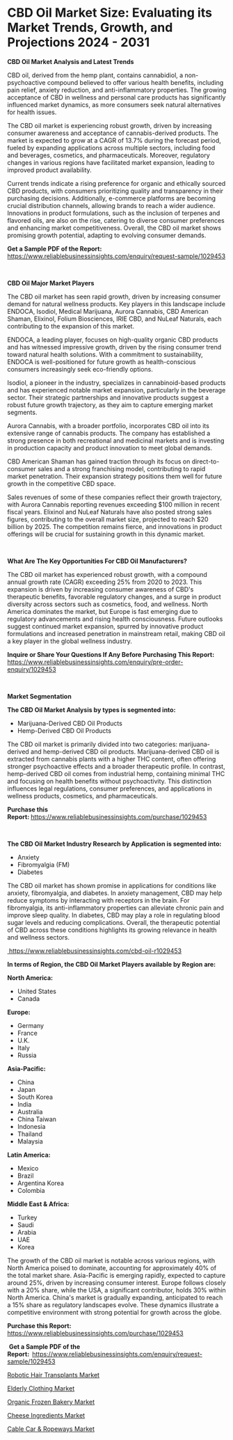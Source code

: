 <p><h1>CBD Oil Market Size: Evaluating its Market Trends, Growth, and Projections 2024 - 2031</h1></p><p><strong>CBD Oil Market Analysis and Latest Trends</strong></p>
<p><p>CBD oil, derived from the hemp plant, contains cannabidiol, a non-psychoactive compound believed to offer various health benefits, including pain relief, anxiety reduction, and anti-inflammatory properties. The growing acceptance of CBD in wellness and personal care products has significantly influenced market dynamics, as more consumers seek natural alternatives for health issues.</p><p>The CBD oil market is experiencing robust growth, driven by increasing consumer awareness and acceptance of cannabis-derived products. The market is expected to grow at a CAGR of 13.7% during the forecast period, fueled by expanding applications across multiple sectors, including food and beverages, cosmetics, and pharmaceuticals. Moreover, regulatory changes in various regions have facilitated market expansion, leading to improved product availability.</p><p>Current trends indicate a rising preference for organic and ethically sourced CBD products, with consumers prioritizing quality and transparency in their purchasing decisions. Additionally, e-commerce platforms are becoming crucial distribution channels, allowing brands to reach a wider audience. Innovations in product formulations, such as the inclusion of terpenes and flavored oils, are also on the rise, catering to diverse consumer preferences and enhancing market competitiveness. Overall, the CBD oil market shows promising growth potential, adapting to evolving consumer demands.</p></p>
<p><strong>Get a Sample PDF of the Report:&nbsp;</strong> <a href="https://www.reliablebusinessinsights.com/enquiry/request-sample/1029453?utm_campaign=84&utm_medium=2&utm_source=Github&utm_content=ia&utm_term=16112024&utm_id=cbd-oil">https://www.reliablebusinessinsights.com/enquiry/request-sample/1029453</a></p>
<p>&nbsp;</p>
<p><strong>CBD Oil Major Market Players</strong></p>
<p><p>The CBD oil market has seen rapid growth, driven by increasing consumer demand for natural wellness products. Key players in this landscape include ENDOCA, Isodiol, Medical Marijuana, Aurora Cannabis, CBD American Shaman, Elixinol, Folium Biosciences, IRIE CBD, and NuLeaf Naturals, each contributing to the expansion of this market.</p><p>ENDOCA, a leading player, focuses on high-quality organic CBD products and has witnessed impressive growth, driven by the rising consumer trend toward natural health solutions. With a commitment to sustainability, ENDOCA is well-positioned for future growth as health-conscious consumers increasingly seek eco-friendly options.</p><p>Isodiol, a pioneer in the industry, specializes in cannabinoid-based products and has experienced notable market expansion, particularly in the beverage sector. Their strategic partnerships and innovative products suggest a robust future growth trajectory, as they aim to capture emerging market segments.</p><p>Aurora Cannabis, with a broader portfolio, incorporates CBD oil into its extensive range of cannabis products. The company has established a strong presence in both recreational and medicinal markets and is investing in production capacity and product innovation to meet global demands.</p><p>CBD American Shaman has gained traction through its focus on direct-to-consumer sales and a strong franchising model, contributing to rapid market penetration. Their expansion strategy positions them well for future growth in the competitive CBD space.</p><p>Sales revenues of some of these companies reflect their growth trajectory, with Aurora Cannabis reporting revenues exceeding $100 million in recent fiscal years. Elixinol and NuLeaf Naturals have also posted strong sales figures, contributing to the overall market size, projected to reach $20 billion by 2025. The competition remains fierce, and innovations in product offerings will be crucial for sustaining growth in this dynamic market.</p></p>
<p>&nbsp;</p>
<p><strong>What Are The Key Opportunities For CBD Oil Manufacturers?</strong></p>
<p><p>The CBD oil market has experienced robust growth, with a compound annual growth rate (CAGR) exceeding 25% from 2020 to 2023. This expansion is driven by increasing consumer awareness of CBD's therapeutic benefits, favorable regulatory changes, and a surge in product diversity across sectors such as cosmetics, food, and wellness. North America dominates the market, but Europe is fast emerging due to regulatory advancements and rising health consciousness. Future outlooks suggest continued market expansion, spurred by innovative product formulations and increased penetration in mainstream retail, making CBD oil a key player in the global wellness industry.</p></p>
<p><strong>Inquire or Share Your Questions If Any Before Purchasing This Report:</strong> <a href="https://www.reliablebusinessinsights.com/enquiry/pre-order-enquiry/1029453?utm_campaign=84&utm_medium=2&utm_source=Github&utm_content=ia&utm_term=16112024&utm_id=cbd-oil">https://www.reliablebusinessinsights.com/enquiry/pre-order-enquiry/1029453</a></p>
<p>&nbsp;</p>
<p><strong>Market Segmentation</strong></p>
<p><strong>The CBD Oil Market Analysis by types is segmented into:</strong></p>
<p><ul><li>Marijuana-Derived CBD Oil Products</li><li>Hemp-Derived CBD Oil Products</li></ul></p>
<p><p>The CBD oil market is primarily divided into two categories: marijuana-derived and hemp-derived CBD oil products. Marijuana-derived CBD oil is extracted from cannabis plants with a higher THC content, often offering stronger psychoactive effects and a broader therapeutic profile. In contrast, hemp-derived CBD oil comes from industrial hemp, containing minimal THC and focusing on health benefits without psychoactivity. This distinction influences legal regulations, consumer preferences, and applications in wellness products, cosmetics, and pharmaceuticals.</p></p>
<p><strong>Purchase this Report:&nbsp;</strong><a href="https://www.reliablebusinessinsights.com/purchase/1029453?utm_campaign=84&utm_medium=2&utm_source=Github&utm_content=ia&utm_term=16112024&utm_id=cbd-oil">https://www.reliablebusinessinsights.com/purchase/1029453</a></p>
<p>&nbsp;</p>
<p><strong>The CBD Oil Market Industry Research by Application is segmented into:</strong></p>
<p><ul><li>Anxiety</li><li>Fibromyalgia (FM)</li><li>Diabetes</li></ul></p>
<p><p>The CBD oil market has shown promise in applications for conditions like anxiety, fibromyalgia, and diabetes. In anxiety management, CBD may help reduce symptoms by interacting with receptors in the brain. For fibromyalgia, its anti-inflammatory properties can alleviate chronic pain and improve sleep quality. In diabetes, CBD may play a role in regulating blood sugar levels and reducing complications. Overall, the therapeutic potential of CBD across these conditions highlights its growing relevance in health and wellness sectors.</p></p>
<p><a href="https://www.reliablebusinessinsights.com/cbd-oil-r1029453?utm_campaign=84&utm_medium=2&utm_source=Github&utm_content=ia&utm_term=16112024&utm_id=cbd-oil">&nbsp;https://www.reliablebusinessinsights.com/cbd-oil-r1029453</a></p>
<p><strong>In terms of Region, the CBD Oil Market Players available by Region are:</strong></p>
<p>
    <p> <strong> North America: </strong>
        <ul>
            <li>United States</li>
            <li>Canada</li>
        </ul>
        </p> 
    <p> <strong> Europe: </strong>
        <ul>
            <li>Germany</li>
            <li>France</li>
            <li>U.K.</li>
            <li>Italy</li>
            <li>Russia</li>
        </ul>
        </p> 
    <p> <strong> Asia-Pacific: </strong>
        <ul>
            <li>China</li>
            <li>Japan</li>
            <li>South Korea</li>
            <li>India</li>
            <li>Australia</li>
            <li>China Taiwan</li>
            <li>Indonesia</li>
            <li>Thailand</li>
            <li>Malaysia</li>
        </ul>
        </p> 
    <p> <strong> Latin America: </strong>
        <ul>
            <li>Mexico</li>
            <li>Brazil</li>
            <li>Argentina Korea</li>
            <li>Colombia</li>
        </ul>
        </p> 
    <p> <strong> Middle East & Africa: </strong>
        <ul>
            <li>Turkey</li>
            <li>Saudi</li>
            <li>Arabia</li>
            <li>UAE</li>
            <li>Korea</li>
        </ul>
    </p>
    </p>
<p><p>The growth of the CBD oil market is notable across various regions, with North America poised to dominate, accounting for approximately 40% of the total market share. Asia-Pacific is emerging rapidly, expected to capture around 25%, driven by increasing consumer interest. Europe follows closely with a 20% share, while the USA, a significant contributor, holds 30% within North America. China's market is gradually expanding, anticipated to reach a 15% share as regulatory landscapes evolve. These dynamics illustrate a competitive environment with strong potential for growth across the globe.</p></p>
<p><strong>Purchase this Report: </strong><a href="https://www.reliablebusinessinsights.com/purchase/1029453?utm_campaign=84&utm_medium=2&utm_source=Github&utm_content=ia&utm_term=16112024&utm_id=cbd-oil">https://www.reliablebusinessinsights.com/purchase/1029453</a></p>
<p>&nbsp;<strong>Get a Sample PDF of the Report:&nbsp;&nbsp;</strong><a href="https://www.reliablebusinessinsights.com/enquiry/request-sample/1029453?utm_campaign=84&utm_medium=2&utm_source=Github&utm_content=ia&utm_term=16112024&utm_id=cbd-oil">https://www.reliablebusinessinsights.com/enquiry/request-sample/1029453</a></p>
<p><strong></strong></p>
<p><p><a href="https://issuu.com/reportprime-2/docs/robotic-hair-transplants-market-siz_d81213d39fbbd6?utm_campaign=84&utm_medium=2&utm_source=Github&utm_content=ia&utm_term=16112024&utm_id=cbd-oil">Robotic Hair Transplants Market</a></p><p><a href="https://issuu.com/reportprime-2/docs/elderly-clothing-market-size-2030.p_b9cd11c1134d3d?utm_campaign=84&utm_medium=2&utm_source=Github&utm_content=ia&utm_term=16112024&utm_id=cbd-oil">Elderly Clothing Market</a></p><p><a href="https://www.linkedin.com/pulse/exploring-organic-frozen-bakery-market-dynamics-global-trends-4qewf?utm_campaign=84&utm_medium=2&utm_source=Github&utm_content=ia&utm_term=16112024&utm_id=cbd-oil">Organic Frozen Bakery Market</a></p><p><a href="https://www.linkedin.com/pulse/future-ready-strategic-insights-global-cheese-ingredients-market-vwspf?utm_campaign=84&utm_medium=2&utm_source=Github&utm_content=ia&utm_term=16112024&utm_id=cbd-oil">Cheese Ingredients Market</a></p><p><a href="https://www.linkedin.com/pulse/exploring-cable-car-ropeways-market-dynamics-global-trends-future-shktf?utm_campaign=84&utm_medium=2&utm_source=Github&utm_content=ia&utm_term=16112024&utm_id=cbd-oil">Cable Car & Ropeways Market</a></p></p>